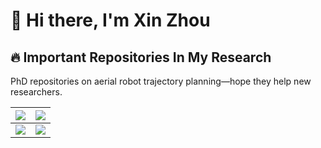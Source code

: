 # 👋 Hi there, I'm Xin Zhou


## 🔥 Important Repositories In My Research

PhD repositories on aerial robot trajectory planning—hope they help new researchers.

| <a href="https://github.com/ZJU-FAST-Lab/ego-planner"><img align="center" src="https://github-readme-stats.vercel.app/api/pin/?username=ZJU-FAST-Lab&repo=ego-planner&theme=buefy" /></a> | <a href="https://github.com/ZJU-FAST-Lab/ego-planner-swarm"><img align="center" src="https://github-readme-stats.vercel.app/api/pin/?username=ZJU-FAST-Lab&repo=ego-planner-swarm&theme=buefy" /></a> |
| ------------------------------------------------------------ | ------------------------------------------------------------ |
| <a href="https://github.com/ZJU-FAST-Lab/EGO-Planner-v2"><img align="center" src="https://github-readme-stats.vercel.app/api/pin/?username=ZJU-FAST-Lab&repo=EGO-Planner-v2&theme=buefy" /></a> | <a href="https://github.com/ZJU-FAST-Lab/Primitive-Planner"><img align="center" src="https://github-readme-stats.vercel.app/api/pin/?username=ZJU-FAST-Lab&repo=Primitive-Planner&theme=buefy" /></a> |
